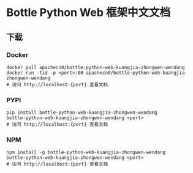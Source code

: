 # Bottle Python Web 框架中文文档

## 下载

### Docker

```
docker pull apachecn0/bottle-python-web-kuangjia-zhongwen-wendang
docker run -tid -p <port>:80 apachecn0/bottle-python-web-kuangjia-zhongwen-wendang
# 访问 http://localhost:{port} 查看文档
```

### PYPI

```
pip install bottle-python-web-kuangjia-zhongwen-wendang
bottle-python-web-kuangjia-zhongwen-wendang <port>
# 访问 http://localhost:{port} 查看文档
```

### NPM

```
npm install -g bottle-python-web-kuangjia-zhongwen-wendang
bottle-python-web-kuangjia-zhongwen-wendang <port>
# 访问 http://localhost:{port} 查看文档
```
